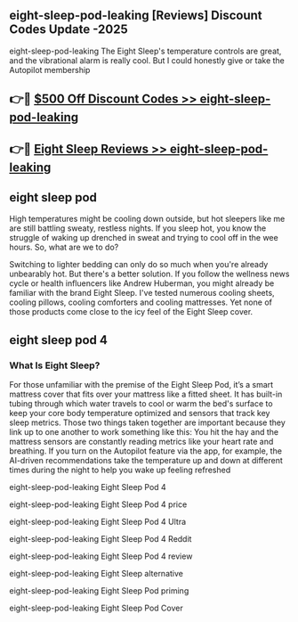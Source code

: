 ## eight-sleep-pod-leaking [Reviews​] Discount Codes Update -2025

eight-sleep-pod-leaking The Eight Sleep's temperature controls are great, and the vibrational alarm is really cool. But I could honestly give or take the Autopilot membership

## 👉🔴 [$500 Off Discount Codes >> eight-sleep-pod-leaking](http://download.freeplayer.one?title=eight-sleep-pod-leaking&ref=18-ES)

## 👉🔴 [Eight Sleep Reviews >> eight-sleep-pod-leaking](http://download.freeplayer.one?title=eight-sleep-pod-leaking&ref=18-ES)

## eight sleep pod

High temperatures might be cooling down outside, but hot sleepers like me are still battling sweaty, restless nights. If you sleep hot, you know the struggle of waking up drenched in sweat and trying to cool off in the wee hours. So, what are we to do?

Switching to lighter bedding can only do so much when you're already unbearably hot. But there's a better solution. If you follow the wellness news cycle or health influencers like Andrew Huberman, you might already be familiar with the brand Eight Sleep. I've tested numerous cooling sheets, cooling pillows, cooling comforters and cooling mattresses. Yet none of those products come close to the icy feel of the Eight Sleep cover.

## eight sleep pod 4

### What Is Eight Sleep?

For those unfamiliar with the premise of the Eight Sleep Pod, it’s a smart mattress cover that fits over your mattress like a fitted sheet. It has built-in tubing through which water travels to cool or warm the bed's surface to keep your core body temperature optimized and sensors that track key sleep metrics. Those two things taken together are important because they link up to one another to work something like this: You hit the hay and the mattress sensors are constantly reading metrics like your heart rate and breathing. If you turn on the Autopilot feature via the app, for example, the AI-driven recommendations take the temperature up and down at different times during the night to help you wake up feeling refreshed

eight-sleep-pod-leaking Eight Sleep Pod 4

eight-sleep-pod-leaking Eight Sleep Pod 4 price

eight-sleep-pod-leaking Eight Sleep Pod 4 Ultra

eight-sleep-pod-leaking Eight Sleep Pod 4 Reddit

eight-sleep-pod-leaking Eight Sleep Pod 4 review

eight-sleep-pod-leaking Eight Sleep alternative

eight-sleep-pod-leaking Eight Sleep Pod priming

eight-sleep-pod-leaking Eight Sleep Pod Cover